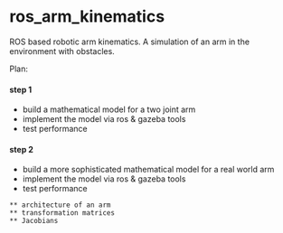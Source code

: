 # ros_arm_kinematics
ROS based robotic arm kinematics. A simulation of an arm in the environment with obstacles. 

Plan:
#### step 1
* build a mathematical model for a two joint arm
* implement the model via ros & gazeba tools
* test performance
#### step 2
* build a more sophisticated mathematical model for a real world arm
* implement the model via ros & gazeba tools
* test performance 

```
** architecture of an arm
** transformation matrices
** Jacobians
```
